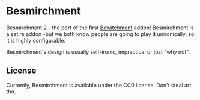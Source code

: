 # Besmirchment
Besmirchment 2 - the port of the first [Bewitchment](https://github.com/MoriyaShiine/bewitchment) addon!
Besmirchment is a satire addon -but we both know people are going to play it unironically, so it is highly configurable.

Besmirchment's design is usually self-ironic, impractical or just "why not".

## License

Currently, Besmirchment is available under the CC0 license. Don't steal art tho.
